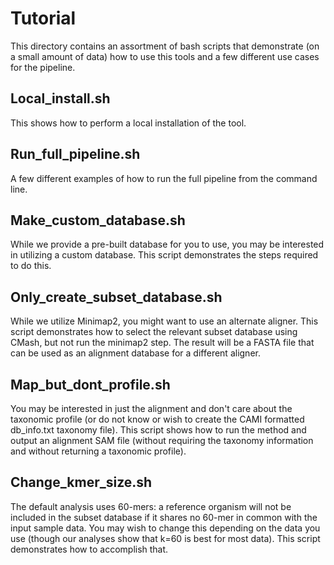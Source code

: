# Tutorial
This directory contains an assortment of bash scripts that demonstrate (on a small amount of data) how to use this tools and a few different use cases for the pipeline.

## Local_install.sh
This shows how to perform a local installation of the tool.

## Run_full_pipeline.sh
A few different examples of how to run the full pipeline from the command line.

## Make_custom_database.sh
While we provide a pre-built database for you to use, you may be interested in utilizing a custom database. This script demonstrates the steps required to do this.

## Only_create_subset_database.sh
While we utilize Minimap2, you might want to use an alternate aligner. This script demonstrates how to select the relevant subset database using CMash, but not run the minimap2 step. The result will be a FASTA file that can be used as an alignment database for a different aligner.

## Map_but_dont_profile.sh
You may be interested in just the alignment and don't care about the taxonomic profile (or do not know or wish to create the CAMI formatted db_info.txt taxonomy file). This script shows how to run the method and output an alignment SAM file (without requiring the taxonomy information and without returning a taxonomic profile).

## Change_kmer_size.sh
The default analysis uses 60-mers: a reference organism will not be included in the subset database if it shares no 60-mer in common with the input sample data. You may wish to change this depending on the data you use (though our analyses show that k=60 is best for most data). This script demonstrates how to accomplish that.




